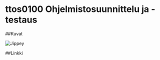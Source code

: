 # ttos0100 Ohjelmistosuunnittelu ja -testaus



##Kuvat

![Jippey](https://encrypted-tbn0.gstatic.com/images?q=tbn:ANd9GcRgmJkWCb6NEuc1tF_ZGuFsuGewHzBjl6Ep4K4NbvHu6Na7Bd58TFT14w)

##Linkki
![]()
